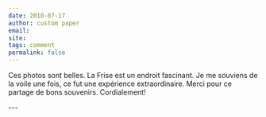 ```yaml
---
date: 2010-07-17
author: custom paper
email: 
site: 
tags: comment
permalink: false
---
```


<!-- http://www.rushessay.com/custom_paper.php chatdate@thankyou2010.com -->

<p>Ces photos sont belles. La Frise est un endroit fascinant. Je me souviens de la voile une fois, ce fut une expérience extraordinaire. Merci pour ce partage de bons souvenirs. Cordialement!</p>
---